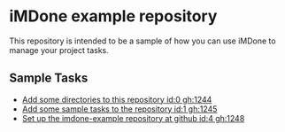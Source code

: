 iMDone example repository
====
This repository is intended to be a sample of how you can use iMDone to manage your project tasks.

Sample Tasks
----
- [Add some directories to this repository id:0 gh:1244](#TODO:)
- [Add some sample tasks to the repository id:1 gh:1245](#TODO:)
- [Set up the imdone-example repository at github id:4 gh:1248](#DONE:)
